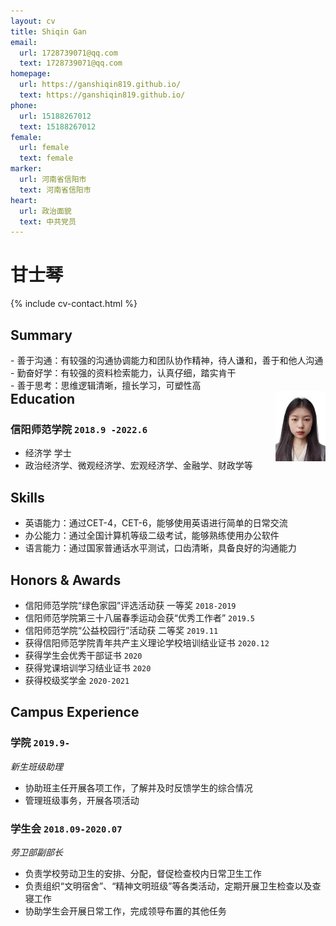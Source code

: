 ```yaml
---
layout: cv
title: Shiqin Gan
email:
  url: 1728739071@qq.com
  text: 1728739071@qq.com
homepage:
  url: https://ganshiqin819.github.io/
  text: https://ganshiqin819.github.io/
phone:
  url: 15188267012
  text: 15188267012
female:
  url: female
  text: female
marker:
  url: 河南省信阳市
  text: 河南省信阳市
heart:
  url: 政治面貌
  text: 中共党员
---
```


# **甘士琴**

<!--
include contact information from the front matter
Supported arguments:
    - homepage: url, text
    - phone
    - email
-->

{% include cv-contact.html %}
## Summary

<div>

<div style="float:left;">
- 善于沟通：有较强的沟通协调能力和团队协作精神，待人谦和，善于和他人沟通<br>
- 勤奋好学：有较强的资料检索能力，认真仔细，踏实肯干<br>
- 善于思考：思维逻辑清晰，擅长学习，可塑性高<br>
</div>

<img align="right" width="80" src="media/profile.jpg"/>

</div>




## Education

### **信阳师范学院** `2018.9 -2022.6`

- 经济学 学士
- 政治经济学、微观经济学、宏观经济学、金融学、财政学等

## Skills

- 英语能力：通过CET-4，CET-6，能够使用英语进行简单的日常交流  
- 办公能力：通过全国计算机等级二级考试，能够熟练使用办公软件  
- 语言能力：通过国家普通话水平测试，口齿清晰，具备良好的沟通能力  

## Honors & Awards

- 信阳师范学院“绿色家园”评选活动获 一等奖 `2018-2019`
- 信阳师范学院第三十八届春季运动会获“优秀工作者” `2019.5` 
- 信阳师范学院“公益校园行”活动获 二等奖 `2019.11`
- 获得信阳师范学院青年共产主义理论学校培训结业证书 `2020.12`
- 获得学生会优秀干部证书 `2020`
- 获得党课培训学习结业证书 `2020`
- 获得校级奖学金 `2020-2021`

## Campus Experience

### **学院** `2019.9-`
_新生班级助理_  
- 协助班主任开展各项工作，了解并及时反馈学生的综合情况  
- 管理班级事务，开展各项活动  

### **学生会** `2018.09-2020.07`
_劳卫部副部长_  

- 负责学校劳动卫生的安排、分配，督促检查校内日常卫生工作  
- 负责组织“文明宿舍”、“精神文明班级”等各类活动，定期开展卫生检查以及查寝工作  
- 协助学生会开展日常工作，完成领导布置的其他任务  


<!-- ### Footer

Last updated: May 2022 -->
